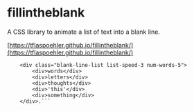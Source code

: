 # fillintheblank
A CSS library to animate a list of text into a blank line.

[https://tflaspoehler.github.io/fillintheblank/](https://tflaspoehler.github.io/fillintheblank/)

```this sentence starts with
    <div class="blank-line-list list-speed-3 num-words-5">
        <div>words</div>
        <div>letters</div>
        <div>thoughts</div>
        <div>'this'</div>
        <div>something</div>
    </div>.```
